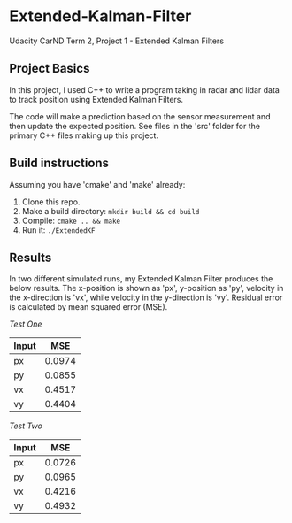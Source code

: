 # Extended-Kalman-Filter
Udacity CarND Term 2, Project 1 - Extended Kalman Filters

## Project Basics
In this project, I used C++ to write a program taking in radar and lidar data to track position using Extended Kalman Filters.

The code will make a prediction based on the sensor measurement and then update the expected position. See files in the 'src' folder for the primary C++ files making up this project.

## Build instructions
Assuming you have 'cmake' and 'make' already:
1. Clone this repo.
2. Make a build directory: `mkdir build && cd build`
3. Compile: `cmake .. && make`
4. Run it: `./ExtendedKF`

## Results
In two different simulated runs, my Extended Kalman Filter produces the below results. The x-position is shown as 'px', y-position as 'py', velocity in the x-direction is 'vx', while velocity in the y-direction is 'vy'. Residual error is calculated by mean squared error (MSE).

*Test One*

| Input |   MSE   |
| ----- | ------- |
|  px   | 0.0974 |
|  py   | 0.0855 |
|  vx   | 0.4517 |
|  vy   | 0.4404 |



*Test Two*

| Input |   MSE   |
| ----- | ------- |
|  px   | 0.0726 |
|  py   | 0.0965 |
|  vx   | 0.4216 |
|  vy   | 0.4932 |


